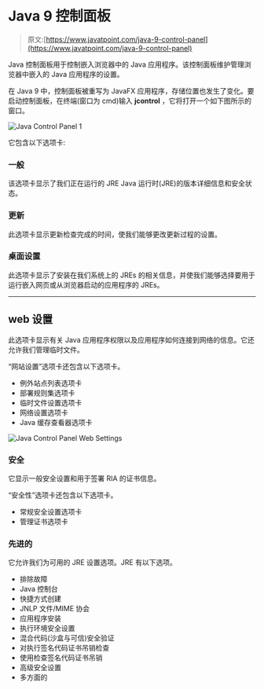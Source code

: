 # Java 9 控制面板

> 原文:[https://www.javatpoint.com/java-9-control-panel](https://www.javatpoint.com/java-9-control-panel)

Java 控制面板用于控制嵌入浏览器中的 Java 应用程序。该控制面板维护管理浏览器中嵌入的 Java 应用程序的设置。

在 Java 9 中，控制面板被重写为 JavaFX 应用程序，存储位置也发生了变化。要启动控制面板，在终端(窗口为 cmd)输入 **jcontrol** ，它将打开一个如下图所示的窗口。

![Java Control Panel 1](../Images/89c48caf447c671b6f44ea6bd2e091d5.png)

它包含以下选项卡:

### 一般

该选项卡显示了我们正在运行的 JRE Java 运行时(JRE)的版本详细信息和安全状态。

### 更新

此选项卡显示更新检查完成的时间，使我们能够更改更新过程的设置。

### 桌面设置

此选项卡显示了安装在我们系统上的 JREs 的相关信息，并使我们能够选择要用于运行嵌入网页或从浏览器启动的应用程序的 JREs。

* * *

## web 设置

此选项卡显示有关 Java 应用程序权限以及应用程序如何连接到网络的信息。它还允许我们管理临时文件。

“网站设置”选项卡还包含以下选项卡。

*   例外站点列表选项卡
*   部署规则集选项卡
*   临时文件设置选项卡
*   网络设置选项卡
*   Java 缓存查看器选项卡

![Java Control Panel Web Settings](../Images/63cd165dac9346a2ba5fd1b2424a4a83.png)

### 安全

它显示一般安全设置和用于签署 RIA 的证书信息。

“安全性”选项卡还包含以下选项卡。

*   常规安全设置选项卡
*   管理证书选项卡

### 先进的

它允许我们为可用的 JRE 设置选项。JRE 有以下选项。

*   排除故障
*   Java 控制台
*   快捷方式创建
*   JNLP 文件/MIME 协会
*   应用程序安装
*   执行环境安全设置
*   混合代码(沙盒与可信)安全验证
*   对执行签名代码证书吊销检查
*   使用检查签名代码证书吊销
*   高级安全设置
*   多方面的